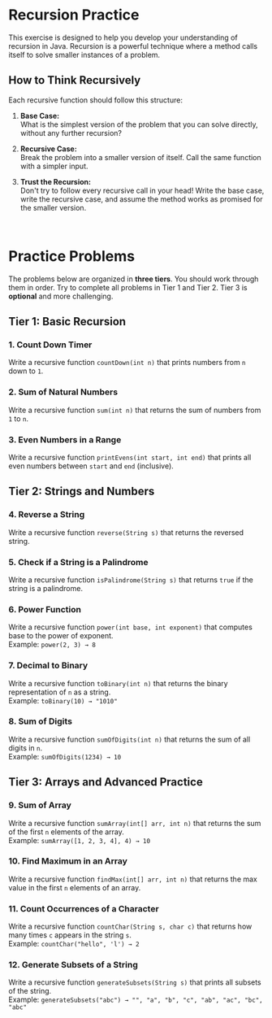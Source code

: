 # Recursion Practice

This exercise is designed to help you develop your understanding of recursion in Java. Recursion is a powerful technique where a method calls itself to solve smaller instances of a problem.

## How to Think Recursively

Each recursive function should follow this structure:

1. **Base Case:**  
   What is the simplest version of the problem that you can solve directly, without any further recursion?

2. **Recursive Case:**  
   Break the problem into a smaller version of itself. Call the same function with a simpler input.

3. **Trust the Recursion:**  
   Don't try to follow every recursive call in your head! Write the base case, write the recursive case, and assume the method works as promised for the smaller version.

<br>

# Practice Problems

The problems below are organized in **three tiers**. You should work through them in order. Try to complete all problems in Tier 1 and Tier 2. Tier 3 is **optional** and more challenging.

## Tier 1: Basic Recursion

### 1. Count Down Timer
Write a recursive function `countDown(int n)` that prints numbers from `n` down to `1`.


### 2. Sum of Natural Numbers
Write a recursive function `sum(int n)` that returns the sum of numbers from `1` to `n`.


### 3. Even Numbers in a Range
Write a recursive function `printEvens(int start, int end)` that prints all even numbers between `start` and `end` (inclusive).

## Tier 2: Strings and Numbers

### 4. Reverse a String
Write a recursive function `reverse(String s)` that returns the reversed string.

### 5. Check if a String is a Palindrome
Write a recursive function `isPalindrome(String s)` that returns `true` if the string is a palindrome.

### 6. Power Function
Write a recursive function `power(int base, int exponent)` that computes base to the power of exponent.  
Example: `power(2, 3) → 8`

### 7. Decimal to Binary
Write a recursive function `toBinary(int n)` that returns the binary representation of `n` as a string.  
Example: `toBinary(10) → "1010"`

### 8. Sum of Digits
Write a recursive function `sumOfDigits(int n)` that returns the sum of all digits in `n`.  
Example: `sumOfDigits(1234) → 10`

## Tier 3: Arrays and Advanced Practice

### 9. Sum of Array
Write a recursive function `sumArray(int[] arr, int n)` that returns the sum of the first `n` elements of the array.  
Example: `sumArray([1, 2, 3, 4], 4) → 10`

### 10. Find Maximum in an Array
Write a recursive function `findMax(int[] arr, int n)` that returns the max value in the first `n` elements of an array.

### 11. Count Occurrences of a Character
Write a recursive function `countChar(String s, char c)` that returns how many times `c` appears in the string `s`.  
Example: `countChar("hello", 'l') → 2`

### 12. Generate Subsets of a String
Write a recursive function `generateSubsets(String s)` that prints all subsets of the string.  
Example: `generateSubsets("abc") → "", "a", "b", "c", "ab", "ac", "bc", "abc"`